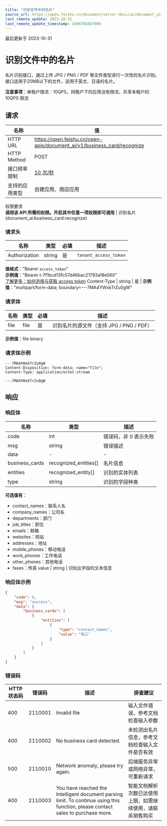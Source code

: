 ```yaml
---
title: "识别文件中的名片"
source_url: https://open.feishu.cn/document/server-docs/ai/document_ai-v1/business_card/recognize
last_remote_update: 2023-10-31
last_remote_update_timestamp: 1698768487000
---
```

最后更新于 2023-10-31

# 识别文件中的名片

名片识别接口，通过上传 JPG / PNG / PDF 等文件类型进行一次性的名片识别。接口适用于20MB以下的文件，适用于英文、日语的名片。

**注意事项**：单租户限流：10QPS，同租户下的应用没有限流，共享本租户的 10QPS 限流

## 请求
名称 | 值
---|---
HTTP URL | https://open.feishu.cn/open-apis/document_ai/v1/business_card/recognize
HTTP Method | POST
接口频率限制 | [10 次/秒](https://open.feishu.cn/document/ukTMukTMukTM/uUzN04SN3QjL1cDN)
支持的应用类型 | 自建应用、商店应用
权限要求  
            **调用该 API 所需的权限。开启其中任意一项权限即可调用** | 识别名片(document_ai:business_card:recognize)

### 请求头

名称 | 类型 | 必填 | 描述
--- | --- | --- | ---
Authorization | string | 是 | `tenant_access_token`  
**值格式**："Bearer `access_token`"  
**示例值**："Bearer t-7f1bcd13fc57d46bac21793a18e560"  
[了解更多：如何选择与获取 access token](https://open.feishu.cn/document/uAjLw4CM/ugTN1YjL4UTN24CO1UjN/trouble-shooting/how-to-choose-which-type-of-token-to-use)
Content-Type | string | 是 | **示例值**："multipart/form-data; boundary=---7MA4YWxkTrZu0gW"

### 请求体

名称 | 类型 | 必填 | 描述
--- | --- | --- | ---
file | file | 是 | 识别名片的源文件（支持 JPG / PNG / PDF）  
**示例值**：file binary

### 请求体示例

```HTTP
---7MA4YWxkTrZu0gW
Content-Disposition: form-data; name="file";
Content-Type: application/octet-stream

---7MA4YWxkTrZu0gW
```

## 响应

### 响应体

名称 | 类型 | 描述
--- | --- | ---
code | int | 错误码，非 0 表示失败
msg | string | 错误描述
data | \- | \-
business_cards | recognized_entities\[\] | 名片信息
entities | recognized_entity\[\] | 识别的实体列表
type | string | 识别的字段种类  
**可选值有**：  
- contact_names：联系人名  
- company_names：公司名  
- departments：部门  
- job_titles：职位  
- emails：邮箱  
- websites：网站  
- addresses：地址  
- mobile_phones：移动电话  
- work_phones：工作电话  
- other_phones：其他电话  
- faxes：传真
value | string | 识别出字段的文本信息

### 响应体示例
```json
{
    "code": 0,
    "msg": "success",
    "data": {
        "business_cards": [
            {
                "entities": [
                    {
                        "type": "contact_names",
                        "value": "张三"
                    }
                ]
            }
        ]
    }
}
```

### 错误码

HTTP状态码 | 错误码 | 描述 | 排查建议
--- | --- | --- | ---
400 | 2110001 | Invalid file | 输入文件错误，参考文档检查输入参数
400 | 2110002 | No business card detected. | 未检测出名片信息，参考文档检查输入文件是否有效
500 | 2110010 | Network anomaly, please try again. | 后端服务异常或网络异常，可重新请求
400 | 2110003 | You have reached the Intelligent document parsing limit. To continue using this function, please contact sales to purchase more. | 智能文档解析次数已达使用上限，如需继续使用，请联系销售购买

